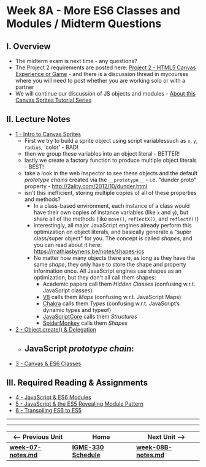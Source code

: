 # Week 8A - More ES6 Classes and Modules / Midterm Questions

## I. Overview
- The midterm exam is next time - any questions?
- The Project 2 requirements are posted here: [Project 2 - HTML5 Canvas Experience or Game](../projects/project-2.md) - and there is a discussion thread in mycourses where you will need to post whether you are working solo or with a partner
- We will continue our discussion of JS objects and modules - [About this Canvas Sprites Tutorial Series](https://github.com/tonethar/IGME-330-Master/blob/master/notes/canvas-sprites-0.md)


## II. Lecture Notes
- [1 - Intro to Canvas Sprites](https://github.com/tonethar/IGME-330-Master/blob/master/notes/canvas-sprites-1.md)
  - First we try to build a sprite object using script variablessuch as `x`, `y`, `radius`, 'color'  - BAD!
  - then we group these variables into an object literal - BETTER!
  - lastly we create a factory function to produce multiple object literals - BEST!
  - take a look in the web inspector to see these objects and the default *prototype chains* created via the `__prototype__` - i.e. "dunder proto" property - http://2ality.com/2012/10/dunder.html
  - isn't this inefficient, storing multiple copies of all of these properties and methods?
    - In a class-based environment, each instance of a class would have their own copies of instance variables (like `x` and `y`), but share all of the methods (like `move()`, `reflectX()`, and `reflectY()`)
    - interestingly, all major JavaScript engines already perform this optimization on object literals, and basically generate a "super class/super object" for you. The concept is called *shapes*, and you can read about it here: https://mathiasbynens.be/notes/shapes-ics
    -  No matter how many objects there are, as long as they have the same *shape*, they only have to store the shape and property information once. All JavaScript engines use shapes as an optimization, but they don't all call them shapes:
        - Academic papers call them *Hidden Classes* (confusing w.r.t. JavaScript classes)
        - [V8](https://github.com/v8/v8) calls them *Maps* (confusing w.r.t. JavaScript Maps)
        - [Chakra](https://github.com/Microsoft/ChakraCore) calls them *Types* (confusing w.r.t. JavaScript’s dynamic types and typeof)
        - [JavaScriptCore](https://trac.webkit.org/wiki/JavaScriptCore) calls them *Structures*
        - [SpiderMonkey](https://developer.mozilla.org/en-US/docs/Mozilla/Projects/SpiderMonkey) calls them *Shapes*
- [2 - Object.create() & Delegation](https://github.com/tonethar/IGME-330-Master/blob/master/notes/canvas-sprites-2.md)
  - JavaScript *prototype chain*:
    - 
- [3 - Canvas & ES6 Classes](https://github.com/tonethar/IGME-330-Master/blob/master/notes/canvas-sprites-3.md)

## III. Required Reading & Assignments
- [4 - JavaScript & ES6 Modules](https://github.com/tonethar/IGME-330-Master/blob/master/notes/canvas-sprites-4.md)
- [5 - JavaScript & the ES5 Revealing Module Pattern](https://github.com/tonethar/IGME-330-Master/blob/master/notes/canvas-sprites-5.md)
- [6 - Transpiling ES6 to ES5](https://github.com/tonethar/IGME-330-Master/blob/master/notes/canvas-sprites-6.md)



<hr><hr>

| <-- Previous Unit | Home | Next Unit -->
| --- | --- | --- 
| [**week-07-notes.md**](week-07-notes.md)     |  [**IGME-330 Schedule**](../schedule.md) | [**week-08B-notes.md**](week-08B-notes.md)
